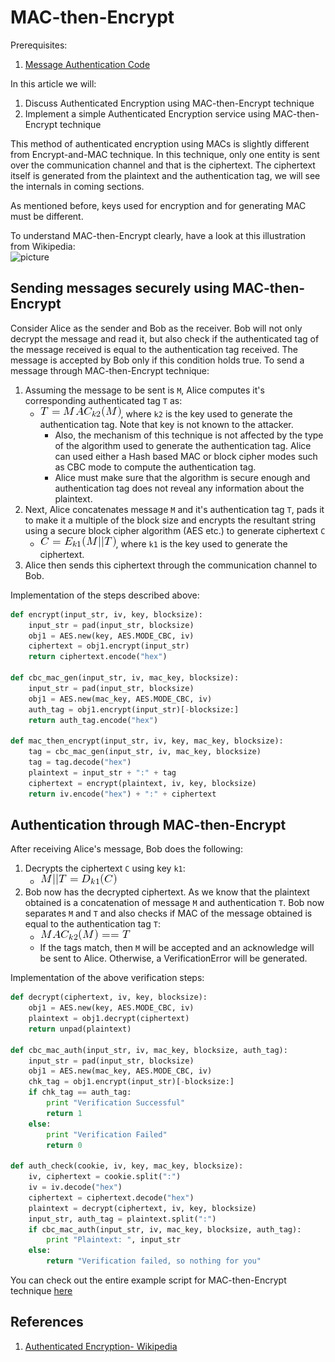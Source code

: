 # MAC-then-Encrypt
  
Prerequisites:
1. [Message Authentication Code](../../../Message-Authentication-Code/)
  
  

In this article we will:
1. Discuss Authenticated Encryption using MAC-then-Encrypt technique
2. Implement a simple Authenticated Encryption service using MAC-then-Encrypt technique
  
  

This method of authenticated encryption using MACs is slightly different from Encrypt-and-MAC technique. In this technique, only one entity is sent over the communication channel and that is the ciphertext. The ciphertext itself is generated from the plaintext and the authentication tag, we will see the internals in coming sections. 
  
As mentioned before, keys used for encryption and for generating MAC must be different.  
  
To understand MAC-then-Encrypt clearly, have a look at this illustration from Wikipedia:  
![picture](https://i.imgur.com/ZyeSVPR.png)  
  

## Sending messages securely using MAC-then-Encrypt
Consider Alice as the sender and Bob as the receiver. Bob will not only decrypt the message and read it, but also check if the authenticated tag of the message received is equal to the authentication tag received. The message is accepted by Bob only if this condition holds true. To send a message through MAC-then-Encrypt technique:  
1. Assuming the message to be sent is `M`, Alice computes it's corresponding authenticated tag `T` as:
   + ![picture](Pictures/1.png), where `k2` is the key used to generate the authentication tag. Note that key is not known to the attacker.
     + Also, the mechanism of this technique is not affected by the type of the algorithm used to generate the authentication tag. Alice can used either a Hash based MAC or block cipher modes such as CBC mode to compute the authentication tag.
     + Alice must make sure that the algorithm is secure enough and authentication tag does not reveal any information about the plaintext.
2. Next, Alice concatenates message `M` and it's authentication tag `T`, pads it to make it a multiple of the block size and encrypts the resultant string using a secure block cipher algorithm (AES etc.) to generate ciphertext `C`
   + ![picture](Pictures/2.png), where `k1` is the key used to generate the ciphertext.
3. Alice then sends this ciphertext through the communication channel to Bob.

Implementation of the steps described above:  
```python
def encrypt(input_str, iv, key, blocksize):
	input_str = pad(input_str, blocksize)
	obj1 = AES.new(key, AES.MODE_CBC, iv)
	ciphertext = obj1.encrypt(input_str)
	return ciphertext.encode("hex")

def cbc_mac_gen(input_str, iv, mac_key, blocksize):
	input_str = pad(input_str, blocksize)
	obj1 = AES.new(mac_key, AES.MODE_CBC, iv)
	auth_tag = obj1.encrypt(input_str)[-blocksize:]
	return auth_tag.encode("hex")

def mac_then_encrypt(input_str, iv, key, mac_key, blocksize):
	tag = cbc_mac_gen(input_str, iv, mac_key, blocksize)
	tag = tag.decode("hex")
	plaintext = input_str + ":" + tag
	ciphertext = encrypt(plaintext, iv, key, blocksize)
	return iv.encode("hex") + ":" + ciphertext
```
  
  

## Authentication through MAC-then-Encrypt
After receiving Alice's message, Bob does the following:  
1. Decrypts the ciphertext `C` using key `k1`:
   + ![picture](Pictures/3.png)
2. Bob now has the decrypted ciphertext. As we know that the plaintext obtained is a concatenation of message `M` and authentication `T`. Bob now separates `M` and `T` and also checks if MAC of the message obtained is equal to the authentication tag `T`:  
   + ![picture](Pictures/4.png)
   + If the tags match, then `M` will be accepted and an acknowledge will be sent to Alice. Otherwise, a VerificationError will be generated.

Implementation of the above verification steps: 
```python
def decrypt(ciphertext, iv, key, blocksize):
	obj1 = AES.new(key, AES.MODE_CBC, iv)
	plaintext = obj1.decrypt(ciphertext)
	return unpad(plaintext)

def cbc_mac_auth(input_str, iv, mac_key, blocksize, auth_tag):
	input_str = pad(input_str, blocksize)
	obj1 = AES.new(mac_key, AES.MODE_CBC, iv)
	chk_tag = obj1.encrypt(input_str)[-blocksize:]
	if chk_tag == auth_tag:
		print "Verification Successful"
		return 1
	else:
		print "Verification Failed"
		return 0

def auth_check(cookie, iv, key, mac_key, blocksize):
	iv, ciphertext = cookie.split(":")
	iv = iv.decode("hex")
	ciphertext = ciphertext.decode("hex")
	plaintext = decrypt(ciphertext, iv, key, blocksize)
	input_str, auth_tag = plaintext.split(":")
	if cbc_mac_auth(input_str, iv, mac_key, blocksize, auth_tag):
		print "Plaintext: ", input_str
	else:
		return "Verification failed, so nothing for you"
```
  
  
You can check out the entire example script for MAC-then-Encrypt technique [here](mac-then-encrypt.py)

## References
1. [Authenticated Encryption- Wikipedia](https://en.wikipedia.org/wiki/Authenticated_encryption)

